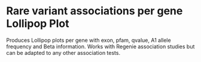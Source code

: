 # Rare variant associations per gene Lollipop Plot

Produces Lollipop plots per gene with exon, pfam, qvalue, A1 allele frequency and Beta information. Works with Regenie association studies but can be adapted to any other association tests.
